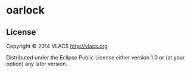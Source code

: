 # oarlock

## License

Copyright © 2014 VLACS http://vlacs.org

Distributed under the Eclipse Public License either version 1.0 or (at
your option) any later version.
